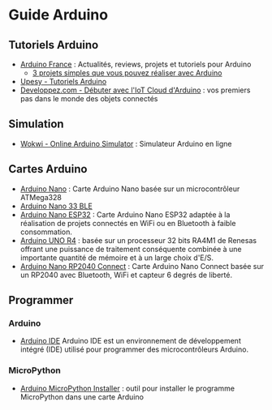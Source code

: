 # Guide Arduino

## Tutoriels Arduino

 * [Arduino France](https://www.arduino-france.com) : Actualités, reviews, projets et tutoriels pour Arduino
   * [3 projets simples que vous pouvez réaliser avec Arduino](https://www.arduino-france.com/projets/3-projets-simples-que-vous-pouvez-realiser-avec-arduino)
 * [Upesy - Tutoriels Arduino](https://www.upesy.fr/blogs/tutorials/arduino-tutorials)
 * [Developpez.com - Débuter avec l'IoT Cloud d'Arduino](https://arduino.developpez.com/iot-cloud-arduino/debuter) : vos premiers pas dans le monde des objets connectés

## Simulation

 * [Wokwi - Online Arduino Simulator](https://wokwi.com/arduino) : Simulateur Arduino en ligne

## Cartes Arduino

  * [Arduino Nano](https://store.arduino.cc/products/arduino-nano) : Carte Arduino Nano basée sur un microcontrôleur ATMega328
  * [Arduino Nano 33 BLE](https://store.arduino.cc/products/nano-33-ble-sense-rev2)
  * [Arduino Nano ESP32](https://store.arduino.cc/products/nano-esp32) : Carte Arduino Nano ESP32 adaptée à la réalisation de projets connectés en WiFi ou en Bluetooth à faible consommation.
  * [Arduino UNO R4](https://store.arduino.cc/pages/uno-r4) : basée sur un processeur 32 bits RA4M1 de Renesas offrant une puissance de traitement conséquente combinée à une importante quantité de mémoire et à un large choix d'E/S.
  * [Arduino Nano RP2040 Connect](https://store.arduino.cc/products/arduino-nano-rp2040-connect) : Carte Arduino Nano Connect basée sur un RP2040 avec Bluetooth, WiFi et capteur 6 degrés de liberté.

## Programmer
### Arduino
  * [Arduino IDE](https://www.arduino.cc/en/software) Arduino IDE est un environnement de développement intégré (IDE) utilisé pour programmer des microcontrôleurs Arduino.
  
### MicroPython
  * [Arduino MicroPython Installer](https://labs.arduino.cc/en/labs/micropython-installer) : outil pour installer le programme MicroPython dans une carte Arduino

